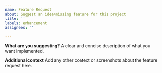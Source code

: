 ```yaml
---
name: Feature Request
about: Suggest an idea/missing feature for this project
title: ''
labels: enhancement
assignees: ''

---
```


**What are you suggesting?**
A clear and concise description of what you want implemented.

**Additional context**
Add any other context or screenshots about the feature request here.

